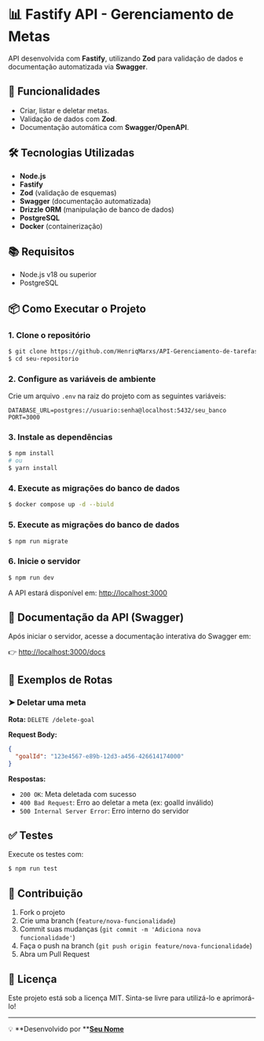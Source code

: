 # 📊 Fastify API - Gerenciamento de Metas

API desenvolvida com **Fastify**, utilizando **Zod** para validação de dados e documentação automatizada via **Swagger**.

## 🚀 Funcionalidades

- Criar, listar e deletar metas.
- Validação de dados com **Zod**.
- Documentação automática com **Swagger/OpenAPI**.

## 🛠️ Tecnologias Utilizadas

- **Node.js**
- **Fastify**
- **Zod** (validação de esquemas)
- **Swagger** (documentação automatizada)
- **Drizzle ORM** (manipulação de banco de dados)
- **PostgreSQL**
- **Docker** (containerização)


## 📚 Requisitos

- Node.js v18 ou superior
- PostgreSQL

## 📦 Como Executar o Projeto

### 1. Clone o repositório

```bash
$ git clone https://github.com/HenriqMarxs/API-Gerenciamento-de-tarefas.git
$ cd seu-repositorio
```

### 2. Configure as variáveis de ambiente

Crie um arquivo `.env` na raiz do projeto com as seguintes variáveis:

```env
DATABASE_URL=postgres://usuario:senha@localhost:5432/seu_banco
PORT=3000
```

### 3. Instale as dependências

```bash
$ npm install
# ou
$ yarn install
```
### 4. Execute as migrações do banco de dados

```bash
$ docker compose up -d --biuld
```

### 5. Execute as migrações do banco de dados

```bash
$ npm run migrate
```

### 6. Inicie o servidor

```bash
$ npm run dev
```

A API estará disponível em: [http://localhost:3000](http://localhost:3000)

## 📖 Documentação da API (Swagger)

Após iniciar o servidor, acesse a documentação interativa do Swagger em:

👉 [http://localhost:3000/docs](http://localhost:3000/docs)

## 📌 Exemplos de Rotas

### ➤ Deletar uma meta

**Rota:** `DELETE /delete-goal`

**Request Body:**

```json
{
  "goalId": "123e4567-e89b-12d3-a456-426614174000"
}
```

**Respostas:**

- `200 OK`: Meta deletada com sucesso
- `400 Bad Request`: Erro ao deletar a meta (ex: goalId inválido)
- `500 Internal Server Error`: Erro interno do servidor

## ✅ Testes

Execute os testes com:

```bash
$ npm run test
```

## 📌 Contribuição

1. Fork o projeto
2. Crie uma branch (`feature/nova-funcionalidade`)
3. Commit suas mudanças (`git commit -m 'Adiciona nova funcionalidade'`)
4. Faça o push na branch (`git push origin feature/nova-funcionalidade`)
5. Abra um Pull Request

## 📄 Licença

Este projeto está sob a licença MIT. Sinta-se livre para utilizá-lo e aprimorá-lo!

---

💡 \*\*Desenvolvido por \*\*[**Seu Nome**](https://github.com/seu-usuario)

